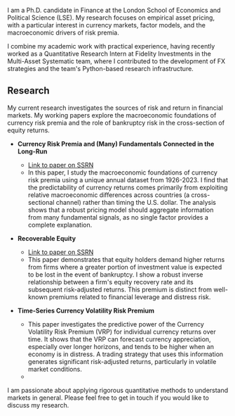 I am a Ph.D. candidate in Finance at the London School of Economics and Political Science (LSE). My research focuses on empirical asset pricing, with a particular interest in currency markets, factor models, and the macroeconomic drivers of risk premia.

I combine my academic work with practical experience, having recently worked as a Quantitative Research Intern at Fidelity Investments in the Multi-Asset Systematic team, where I contributed to the development of FX strategies and the team's Python-based research infrastructure.

## Research

My current research investigates the sources of risk and return in financial markets. My working papers explore the macroeconomic foundations of currency risk premia and the role of bankruptcy risk in the cross-section of equity returns.

* **Currency Risk Premia and (Many) Fundamentals Connected in the Long-Run**
    * [Link to paper on SSRN](https://papers.ssrn.com/sol3/papers.cfm?abstract_id=5349012)
    * In this paper, I study the macroeconomic foundations of currency risk premia using a unique annual dataset from 1926-2023. I find that the predictability of currency returns comes primarily from exploiting relative macroeconomic differences across countries (a cross-sectional channel) rather than timing the U.S. dollar. The analysis shows that a robust pricing model should aggregate information from many fundamental signals, as no single factor provides a complete explanation.

* **Recoverable Equity**
    * [Link to paper on SSRN](https://papers.ssrn.com/sol3/papers.cfm?abstract_id=5349016)
    * This paper demonstrates that equity holders demand higher returns from firms where a greater portion of investment value is expected to be lost in the event of bankruptcy. I show a robust inverse relationship between a firm's equity recovery rate and its subsequent risk-adjusted returns. This premium is distinct from well-known premiums related to financial leverage and distress risk.
 
* **Time-Series Currency Volatility Risk Premium**
    * This paper investigates the predictive power of the Currency Volatility Risk Premium (VRP) for individual currency returns over time. It shows that the VRP can forecast currency appreciation, especially over longer horizons, and tends to be higher when an economy is in distress. A trading strategy that uses this information generates significant risk-adjusted returns, particularly in volatile market conditions.
    * 

I am passionate about applying rigorous quantitative methods to understand markets in general. Please feel free to get in touch if you would like to discuss my research.
